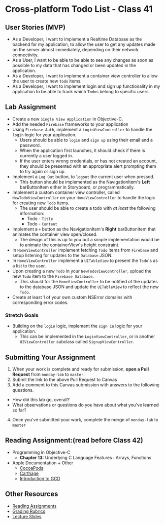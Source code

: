 # Cross-platform Todo List - Class 41  

## User Stories (MVP)  
- As a Developer, I want to implement a Realtime Database as the backend for my application, to allow the user to get any updates made on the server almost immediately, depending on their network connectivity.  
- As a User, I want to be able to be able to see any changes as soon as possible to my data that has changed or been updated in the application.  
- As a Developer, I want to implement a container view controller to allow the user to create new `Todo` items.  
- As a Developer, I want to implement login and sign up functionality in my application to be able to track which `Todo`s belong to specific users.  

## Lab Assignment  
* Create a new `Single View Application` in Objective-C.  
* Add the needed `Firebase` frameworks to your application  
* Using `Firebase Auth`, implement a `LoginViewController` to handle the `login` logic for your application.  
	* Users should be able to `login` and `sign up` using their email and a password.  
	* When the application first launches, it should check if there is currently a user logged in.  
	* If the user enters wrong credentials, or has not created an account, they should be presented with an appropriate alert prompting them to try again or sign up.  
* Implement a `Log Out` button, to `logout` the current user when pressed.  
	* This button should be implemented as the NavigationItem's **Left** barButtonItem either in Storyboard, or programmatically.  
* Implement a custom container view controller, called `NewTodoViewController` on your `HomeViewController` to handle the logic for creating new `Todo` items.  
	* The user should be able to create a todo with *at least* the following information: 
	 	* Todo - `Title`  
		* Todo - `Content`  
* Implement a `+` button as the NavigationItem's **Right** barButtonItem that animates the container view open/closed.  
	* The design of this is up to you but a simple implementation would be to animate the containerView's height constraint.  
* In `HomeViewController` implement fetching `Todo` items from `Firebase` and setup listening for updates to the `Database` JSON.  
* In `HomeViewController` implement a `UITableView` to present the `Todo`'s  as a list to the user.  
* Upon creating a new `Todo` in your `NewTodoViewController`, upload the new `Todo` item to the `Firebase Database`.  
	* This should for the `HomeViewController` to be notified of the updates to the database JSON and update the `UITableView` to reflect the new `Todo`.  
* Create at least 1 of your own custom NSError domains with corresponding error codes.  

### Stretch Goals  
* Building on the `login` logic, implement the `sign in` logic for your application.  
 	* This can be implemented in the `LoginViewController`, or in another `UIViewController` subclass called `SignupViewController`.  
	

## Submitting Your Assignment  
1. When your work is complete and ready for submission, **open a Pull Request** from `monday-lab` to `master`.  
2. Submit the link to the above Pull Request to Canvas  
3. Add a comment to this Canvas submission with answers to the following questions.  
  - How did this lab go, overall?  
  - What observations or questions do you have about what you've learned so far?  
4. Once you've submitted your work, complete the merge of `monday-lab` to `master`  

## Reading Assignment:(read **before** Class 42)  
* Programming in Objective-C
  * **Chapter 13:** Underlying C Language Features : Arrays, Functions
* Apple Documentation + Other
  * [CocoaPods](https://cocoapods.org/)
  * [Carthage](https://github.com/Carthage/Carthage)
  * [Introduction to GCD](https://developer.apple.com/library/ios/documentation/Performance/Reference/GCD_libdispatch_Ref/)

## Other Resources
* [Reading Assignments](../../Resources/ra-grading-standard/)
* [Grading Rubrics](../../Resources/)
* [Lecture Slides](https://www.icloud.com/keynote/000B9El9HQy5BwrbrqD5dl4oA#Week9_Day1)
